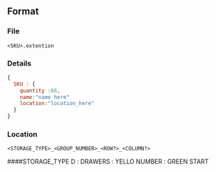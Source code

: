## Format
### File
    <SKU>.extention
### Details
```js
{
  SKU : {
    quantity :66,
    name:"name here"
    location:"location_here"
  }
}
```
### Location
    <STORAGE_TYPE>_<GROUP_NUMBER>_<ROW?>_<COLUMN?>
####STORAGE_TYPE
    D : DRAWERS : YELLO NUMBER : GREEN START
